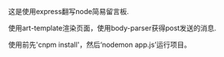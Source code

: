 ﻿这是使用express翻写node简易留言板.

使用art-template渲染页面，使用body-parser获得post发送的消息.

使用前先'cnpm install'，然后‘nodemon app.js’运行项目。